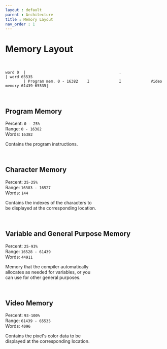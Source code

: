 ```yaml
---
layout : default
parent : Architecture
title : Memory Layout
nav_order : 1
---
```


# Memory Layout

<br>

```
word 0  |                                         .                                     | word 65535
        | Program mem. 0 - 16382    I             I             Video memory 61439-65535|
```

<br>

## Program Memory

Percent: `0 - 25%` <br>
Range: `0 - 16382` <br>
Words: `16382`

Contains the program instructions.

<br>

## Character Memory

Percent: `25-25%` <br>
Range: `16383 - 16527` <br>
Words: `144`

Contains the indexes of the characters to <br>
be displayed at the corresponding location.

<br>

## Variable and General Purpose Memory

Percent: `25-93%` <br>
Range: `16528 - 61439` <br>
Words: `44911`

Memory that the compiler automatically <br>
allocates as needed for variables, or you <br>
can use for other general purposes.

<br>

## Video Memory

Percent: `93-100%` <br>
Range: `61439 - 65535` <br>
Words: `4096`

Contains the pixel's color data to be <br>
displayed at the corresponding location.

<br>
